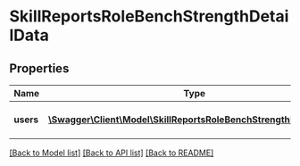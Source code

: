 # SkillReportsRoleBenchStrengthDetailData

## Properties
Name | Type | Description | Notes
------------ | ------------- | ------------- | -------------
**users** | [**\Swagger\Client\Model\SkillReportsRoleBenchStrengthDetailUsers**](SkillReportsRoleBenchStrengthDetailUsers.md) | List of founded users | 

[[Back to Model list]](../README.md#documentation-for-models) [[Back to API list]](../README.md#documentation-for-api-endpoints) [[Back to README]](../README.md)


